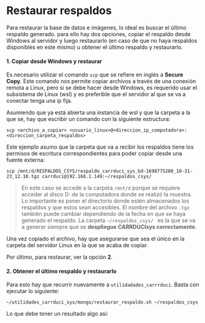 # Restaurar respaldos

Para restaurar la base de datos e imágenes, lo ideal es buscar el último respaldo generado. para ello hay dos opciones, copiar el respaldo desde Windows al servidor y luego restaurarlo (en caso de que no haya respaldos disponibles en este mismo) u obtener el último respaldo y restaurarlo.

#### 1. Copiar desde Windows y restaurar 

Es necesario utilizar el comando `scp` que se refiere en inglés a **Secure Copy**. Este comando nos permite copiar archivos a través de una conexión remota a Linux, pero si se debe hacer desde Windows, es requerido usar el subsistema de Linux (wsl) y  es preferible que el servidor al que se va a conectar tenga una ip fija.

Asumiendo que ya está abierta una instancia de wsl y que la carpeta a la que se, hay que escribir un comando con la siguiente estructura:
```
scp <archivo_a_copiar> <usuario_linux>@<direccion_ip_computadora>:<direccion_carpeta_respaldos>
```

Este ejemplo asumo que la carpeta que va a recibir los respaldos tiene los permisos de escritura correspondientes para poder copiar desde una fuente externa:
```
scp /mnt/d/RESPALDOS_CSYS/respaldo_carrduci_sys_bd-1698775200_10-31-23_12.10.tgz carrduci@192.168.1.149:~/respaldos_csys/
```

>En este caso se accede a la carpeta `/mnt/d` porque se requiere acceder al disco D: de la computadora donde se realizó la muestra. Lo importante es poner el directorio donde estén almacenados los respaldos y que estos sean accesibles. El nombre del archivo `.tgz` también puede cambiar dependiendo de la fecha en que se haya generado el respaldo. La carpeta `~/respaldos_csys/ ` es la que se va a generar siempre que se **despliegue CARRDUCIsys correctamente**.

Una vez copiado el archivo, hay que asegurarse que sea el único en la carpeta del servidor Linux en la que se acaba de copiar.

Por último, para restaurar, ver la opción **2**.

#### 2. Obtener el último respaldo y restaurarlo

Para esto hay que recurrir nuevamente a `utilidadades_carrrduci`.  Basta con ejecutar lo siguiente:
```
~/utilidades_carrduci_sys/mongo/restaurar_respaldo.sh ~/respaldos_csys
```

Lo que debe tener un resultado algo así: